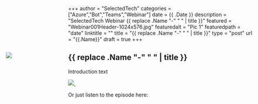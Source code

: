 +++
author = "SelectedTech"
categories = ["Azure","Bot","Teams","Webinar"]
date = {{ .Date }}
description = "SelectedTech Webinar {{ replace .Name "-" " " | title }}"
featured = "Webinar001Header-1024x576.jpg"
featuredalt = "Pic 1"
featuredpath = "date"
linktitle = ""
title = "{{ replace .Name "-" " " | title }}"
type = "post"
url = "{{.Name}}"
draft = true
+++

## {{ replace .Name "-" " " | title }}

Introduction text

<a data-fancybox href="https://youtu.be/eBUs5OdqLqI">
    <img class="card-img-top img-fluid" src="https://img.youtube.com/vi/eBUs5OdqLqI/mqdefault.jpg">
    <img src="/img/play.gif" style="position: relative; width:auto; background:transparent;top: -75px; left: -190px;"/>
</a>

Or just listen to the episode here:

<div id="buzzsprout-player-1467433"></div>
<script src="https://www.buzzsprout.com/482989/1467433-a-no-code-qna-bot-in-microsoft-teams.js?container_id=buzzsprout-player-1467433&player=small" type="text/javascript" charset="utf-8"></script>
